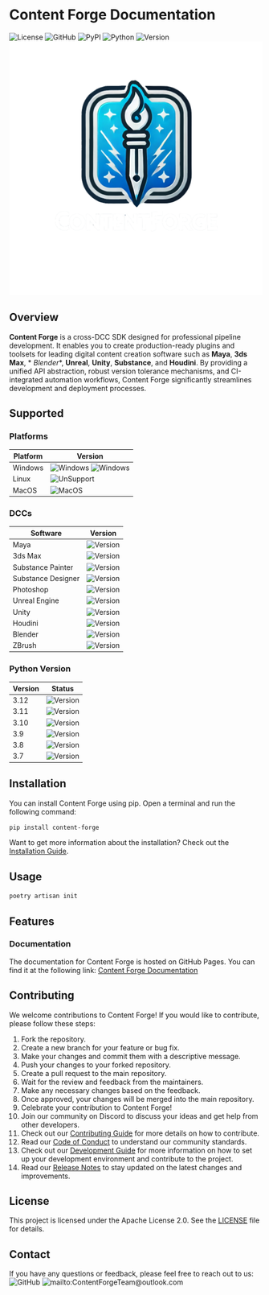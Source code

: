 # Content Forge Documentation

![License](https://img.shields.io/badge/License-Apache2.0-blue?style=flat-square&logo=apache)
![GitHub](https://img.shields.io/badge/GitHub-ContentForge-blue?style=flat-square&logo=github)
![PyPI](https://img.shields.io/badge/PyPI-ContentForge-red?style=flat-square&logo=pypi)
![Python](https://img.shields.io/badge/Python-3.12%2B-blue?style=flat-square&logo=python)
![Version](https://img.shields.io/badge/Version-0.0.1%20building-orange?style=flat-square&logo=v)
![logo](docs/assets/images/logo.png)

## Overview

**Content Forge** is a cross-DCC SDK designed for professional pipeline development. It enables you to create
production-ready plugins and toolsets for leading digital content creation software such as **Maya**, **3ds Max**, *
*Blender**, **Unreal**, **Unity**, **Substance**, and **Houdini**. By providing a unified API abstraction, robust
version tolerance mechanisms, and CI-integrated automation workflows, Content Forge significantly streamlines
development and deployment processes.

## Supported

### Platforms

| Platform | Version                                                                                                                                                                                               |
|----------|-------------------------------------------------------------------------------------------------------------------------------------------------------------------------------------------------------|
| Windows  | ![Windows](http://img.shields.io/badge/Windows%2010-22H2%20(Build%2019045)-blue?style=flat-square) ![Windows](http://img.shields.io/badge/Windows%2011-22H2%20(Build%2022621)-blue?style=flat-square) |
| Linux    | ![UnSupport](http://img.shields.io/badge/Linux-UnSupport-red?style=flat-square)                                                                                                                       |
| MacOS    | ![MacOS](http://img.shields.io/badge/MacOS-UnSupport-red?style=flat-square)                                                                                                                           |

### DCCs

| Software           | Version                                                                          |
|--------------------|----------------------------------------------------------------------------------|
| Maya               | ![Version](http://img.shields.io/badge/Version-2020%2B-blue?style=flat-square)   |
| 3ds Max            | ![Version](http://img.shields.io/badge/Version-2021%2B-blue?style=flat-square)   |
| Substance Painter  | ![Version](http://img.shields.io/badge/Version-6.1.0%2B-blue?style=flat-square)  |
| Substance Designer | ![Version](http://img.shields.io/badge/Version-12.1.0%2B-blue?style=flat-square) |
| Photoshop          | ![Version](http://img.shields.io/badge/Version-Future-yellow?style=flat-square)  |
| Unreal Engine      | ![Version](http://img.shields.io/badge/Version-Future-yellow?style=flat-square)  |
| Unity              | ![Version](http://img.shields.io/badge/Version-Future-yellow?style=flat-square)  |
| Houdini            | ![Version](http://img.shields.io/badge/Version-Plan-orange?style=flat-square)    |
| Blender            | ![Version](http://img.shields.io/badge/Version-Plan-orange?style=flat-square)    |
| ZBrush             | ![Version](http://img.shields.io/badge/Version-Plan-orange?style=flat-square)    |

### Python Version

| Version | Status                                                                         |
|---------|--------------------------------------------------------------------------------|
| 3.12    | ![Version](http://img.shields.io/badge/Version-3.12%2B-blue?style=flat-square) |
| 3.11    | ![Version](http://img.shields.io/badge/Version-3.11%2B-blue?style=flat-square) |
| 3.10    | ![Version](http://img.shields.io/badge/Version-3.10%2B-blue?style=flat-square) |
| 3.9     | ![Version](http://img.shields.io/badge/Version-3.9%2B-blue?style=flat-square)  |
| 3.8     | ![Version](http://img.shields.io/badge/Version-3.8%2B-blue?style=flat-square)  |
| 3.7     | ![Version](http://img.shields.io/badge/Version-3.7%2B-blue?style=flat-square)  |

## Installation

You can install Content Forge using pip. Open a terminal and run the following command:

```bash
pip install content-forge
```

Want to get more information about the installation? Check out
the [Installation Guide](https://contentforgeframework.github.io/contentforge/getting-started/installation-guide/).

## Usage

```bash
poetry artisan init
```

## Features

### Documentation

The documentation for Content Forge is hosted on GitHub Pages. You can find it at the following link:
[Content Forge Documentation](https://contentforgeframework.github.io/contentforge/)

## Contributing

We welcome contributions to Content Forge! If you would like to contribute, please follow these steps:

1. Fork the repository.
2. Create a new branch for your feature or bug fix.
3. Make your changes and commit them with a descriptive message.
4. Push your changes to your forked repository.
5. Create a pull request to the main repository.
6. Wait for the review and feedback from the maintainers.
7. Make any necessary changes based on the feedback.
8. Once approved, your changes will be merged into the main repository.
9. Celebrate your contribution to Content Forge!
10. Join our community on Discord to discuss your ideas and get help from other developers.
11. Check out our [Contributing Guide](https://contentforgeframework.github.io/contentforge/contributing/) for more
    details on how to contribute.
12. Read our [Code of Conduct](https://contentforgeframework.github.io/contentforge/code-of-conduct/) to understand our
    community standards.
13. Check out our [Development Guide](https://contentforgeframework.github.io/contentforge/development/) for more
    information on how to set up your development environment and contribute to the project.
14. Read our [Release Notes](https://contentforgeframework.github.io/contentforge/release-notes/) to stay updated on the
    latest changes and improvements.

## License

This project is licensed under the Apache License 2.0. See the [LICENSE](LICENSE) file for details.

## Contact

If you have any questions or feedback, please feel free to reach out to us:
![GitHub](https://img.shields.io/badge/GitHub-ContentForge-blue?style=flat-square&logo=github)
![mailto:ContentForgeTeam@outlook.com](https://img.shields.io/badge/Email-ContentForgeTeam%40outlook.com-blue?style=flat-square&logo=gmail)
